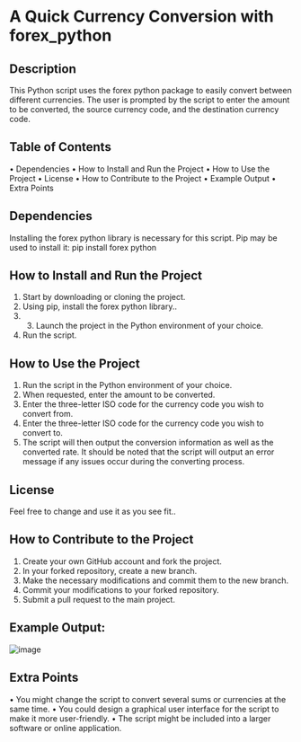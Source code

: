 # A Quick Currency Conversion with forex_python

## Description
This Python script uses the forex python package to easily convert between different currencies. The user is prompted by the script to enter the amount to be converted, the source currency code, and the destination currency code.

## Table of Contents
•	Dependencies
•	How to Install and Run the Project
•	How to Use the Project
•	License
•	How to Contribute to the Project
•	Example Output
•	Extra Points

## Dependencies
Installing the forex python library is necessary for this script. Pip may be used to install it: pip install forex python
## How to Install and Run the Project
1.	Start by downloading or cloning the project.
2.	Using pip, install the forex python library..
3.	3. Launch the project in the Python environment of your choice.
4.	Run the script.

## How to Use the Project
1.	Run the script in the Python environment of your choice.
2.	When requested, enter the amount to be converted.
3.	Enter the three-letter ISO code for the currency code you wish to convert from.
4.	Enter the three-letter ISO code for the currency code you wish to convert to.
5.	The script will then output the conversion information as well as the converted rate.
It should be noted that the script will output an error message if any issues occur during the converting process.
## License
Feel free to change and use it as you see fit..

## How to Contribute to the Project
1.	Create your own GitHub account and fork the project.
2.	In your forked repository, create a new branch.
3.	Make the necessary modifications and commit them to the new branch.
4.	Commit your modifications to your forked repository.
5.	Submit a pull request to the main project.

## Example Output:
 ![image](https://user-images.githubusercontent.com/123227926/218797263-50a9a5aa-cb37-4ce7-8874-98043c64c001.png)




## Extra Points
• You might change the script to convert several sums or currencies at the same time.
• You could design a graphical user interface for the script to make it more user-friendly.
• The script might be included into a larger software or online application.
